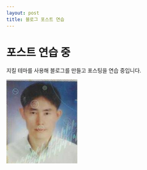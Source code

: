 ```yaml
---
layout: post
title: 블로그 포스트 연습
---
```


# 포스트 연습 중

지킬 테마를 사용해 블로그를 만들고 포스팅을 연습 중입니다.

![열심히 공부 중인 사람](/images/ParkChanWoo.jpg)
